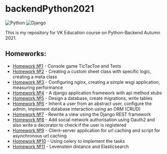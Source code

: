 # backendPython2021
![Python](https://img.shields.io/badge/-Python-8fcfd1?style=plastic&logo=Python)
![Django](https://img.shields.io/badge/-Django-8fcfd1?style=plastic&logo=Django)

This is my repository for VK Education course on Python-Backend Autumn 2021.

## Homeworks:
- [Homework №1](https://github.com/marat1804/backendPython2021/tree/main/homework1) - Console game TicTacToe and Tests
- [Homework №2](https://github.com/marat1804/backendPython2021/tree/main/homework2) - Creating a custom sheet class with specific logic, creating a meta class
- [Homework №3](https://github.com/marat1804/backendPython2021/tree/main/homework3) - Configuring nginx, creating a simple wsgi application, measuring performance
- [Homework №4](https://github.com/marat1804/backendPython2021/tree/main/homework4-6/guitar_lovers) - A django application framework with api method stubs
- [Homework №5](https://github.com/marat1804/backendPython2021/tree/main/homework4-6/guitar_lovers) - Design a database, create migrations, write tables
- [Homework №6](https://github.com/marat1804/backendPython2021/tree/main/homework4-6/guitar_lovers) - Inherit a user from an abstract user, configure the admin, implement database interaction using an ORM (CRUD)
- [Homework №7](https://github.com/marat1804/backendPython2021/tree/main/homework4-6/guitar_lovers) - Rewrite a view using the Django REST framework
- [Homework №8](https://github.com/marat1804/backendPython2021/tree/main/homework4-6/guitar_lovers) - Add social network authorisation using Oauth2 and also write a decorator to check if the user is registered
- [Homework №9](https://github.com/marat1804/backendPython2021/tree/main/homework9) - Client-server application for url caching and script for asynchronous url caching
- [Homework №10](https://github.com/marat1804/backendPython2021/tree/main/homework4-6/guitar_lovers) - Using celery to implement the tasks
- [Homework №11](https://github.com/marat1804/backendPython2021/tree/main/homework11) - Levenstein distance and Elasticsearch
